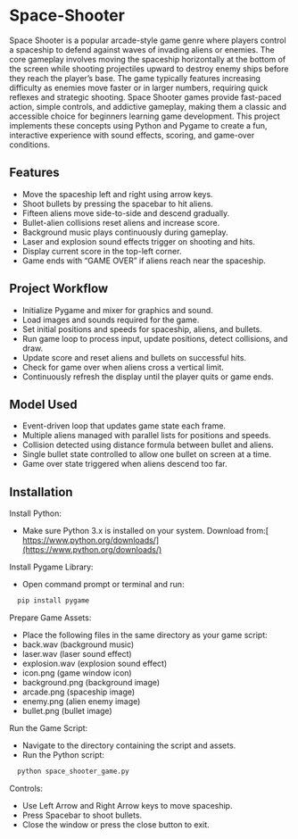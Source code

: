 # Space-Shooter
Space Shooter is a popular arcade-style game genre where players control a spaceship to defend against waves of invading aliens or enemies. The core gameplay involves moving the spaceship horizontally at the bottom of the screen while shooting projectiles upward to destroy enemy ships before they reach the player’s base. The game typically features increasing difficulty as enemies move faster or in larger numbers, requiring quick reflexes and strategic shooting. Space Shooter games provide fast-paced action, simple controls, and addictive gameplay, making them a classic and accessible choice for beginners learning game development. This project implements these concepts using Python and Pygame to create a fun, interactive experience with sound effects, scoring, and game-over conditions.

## Features
- Move the spaceship left and right using arrow keys.
- Shoot bullets by pressing the spacebar to hit aliens.
- Fifteen aliens move side-to-side and descend gradually.
- Bullet-alien collisions reset aliens and increase score.
- Background music plays continuously during gameplay.
- Laser and explosion sound effects trigger on shooting and hits.
- Display current score in the top-left corner.
- Game ends with “GAME OVER” if aliens reach near the spaceship.

## Project Workflow
- Initialize Pygame and mixer for graphics and sound.
- Load images and sounds required for the game.
- Set initial positions and speeds for spaceship, aliens, and bullets.
- Run game loop to process input, update positions, detect collisions, and draw.
- Update score and reset aliens and bullets on successful hits.
- Check for game over when aliens cross a vertical limit.
- Continuously refresh the display until the player quits or game ends.

## Model Used
- Event-driven loop that updates game state each frame.
- Multiple aliens managed with parallel lists for positions and speeds.
- Collision detected using distance formula between bullet and aliens.
- Single bullet state controlled to allow one bullet on screen at a time.
- Game over state triggered when aliens descend too far.

## Installation
Install Python:
- Make sure Python 3.x is installed on your system.
Download from:[ https://www.python.org/downloads/](https://www.python.org/downloads/)

Install Pygame Library:
- Open command prompt or terminal and run:
```bash
  pip install pygame
```

Prepare Game Assets:
- Place the following files in the same directory as your game script:
- back.wav (background music)
- laser.wav (laser sound effect)
- explosion.wav (explosion sound effect)
- icon.png (game window icon)
- background.png (background image)
- arcade.png (spaceship image)
- enemy.png (alien enemy image)
- bullet.png (bullet image)

Run the Game Script:
- Navigate to the directory containing the script and assets.
- Run the Python script:
```bash
  python space_shooter_game.py
```

Controls:
- Use Left Arrow and Right Arrow keys to move spaceship.
- Press Spacebar to shoot bullets.
- Close the window or press the close button to exit.


  
